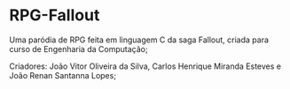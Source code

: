 # RPG-Fallout

Uma paródia de RPG feita em linguagem C da saga Fallout, criada para curso de Engenharia da Computação;

Criadores: João Vitor Oliveira da Silva, Carlos Henrique Miranda Esteves e João Renan Santanna Lopes; 
